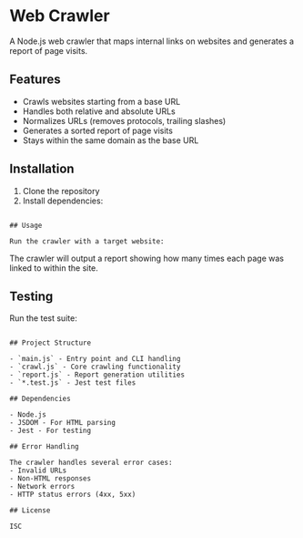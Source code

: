 # Web Crawler

A Node.js web crawler that maps internal links on websites and generates a report of page visits.

## Features

- Crawls websites starting from a base URL
- Handles both relative and absolute URLs
- Normalizes URLs (removes protocols, trailing slashes)
- Generates a sorted report of page visits
- Stays within the same domain as the base URL

## Installation

1. Clone the repository
2. Install dependencies:
```

## Usage

Run the crawler with a target website:
```

The crawler will output a report showing how many times each page was linked to within the site.

## Testing

Run the test suite:
```

## Project Structure

- `main.js` - Entry point and CLI handling
- `crawl.js` - Core crawling functionality
- `report.js` - Report generation utilities
- `*.test.js` - Jest test files

## Dependencies

- Node.js
- JSDOM - For HTML parsing
- Jest - For testing

## Error Handling

The crawler handles several error cases:
- Invalid URLs
- Non-HTML responses
- Network errors
- HTTP status errors (4xx, 5xx)

## License

ISC